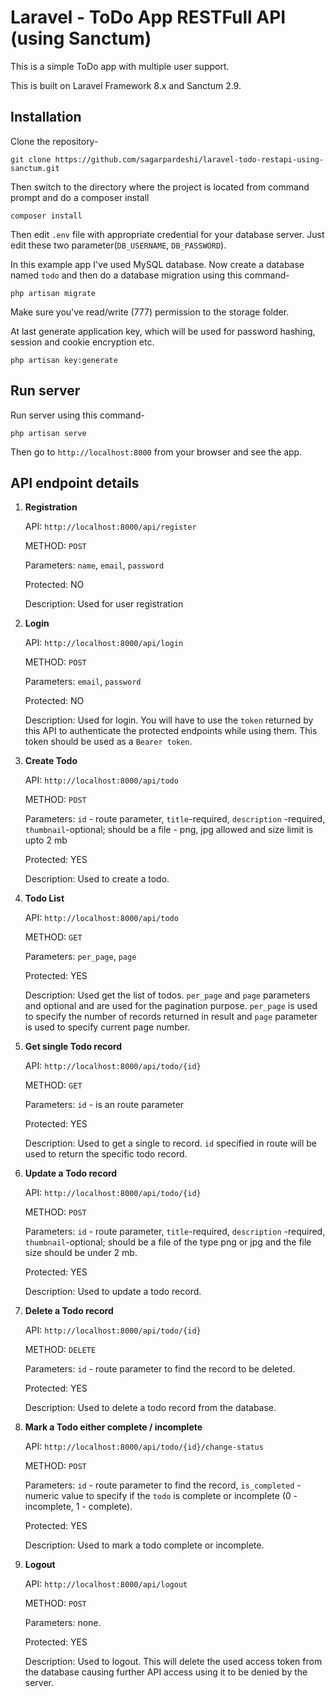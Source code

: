 # Laravel - ToDo App RESTFull API (using Sanctum)

This is a simple ToDo app with multiple user support.

This is built on Laravel Framework 8.x and Sanctum 2.9.

## Installation

Clone the repository-
```
git clone https://github.com/sagarpardeshi/laravel-todo-restapi-using-sanctum.git
```

Then switch to the directory where the project is located from command prompt and do a composer install
```
composer install
```
Then edit `.env` file with appropriate credential for your database server. Just edit these two parameter(`DB_USERNAME`, `DB_PASSWORD`).

In this example app I've used MySQL database.
Now create a database named `todo` and then do a database migration using this command-
```
php artisan migrate
```

Make sure you've read/write (777) permission to the storage folder.

At last generate application key, which will be used for password hashing, session and cookie encryption etc.
```
php artisan key:generate
```

## Run server

Run server using this command-
```
php artisan serve
```

Then go to `http://localhost:8000` from your browser and see the app.

## API endpoint details

1. **Registration**

	API: `http://localhost:8000/api/register`
	
	METHOD: `POST`
	
	Parameters: `name`, `email`, `password`
	
	Protected: NO
	
	Description: Used for user registration

2. **Login**

	API: `http://localhost:8000/api/login`
	
	METHOD: `POST`
	
	Parameters:  `email`, `password`
	
	Protected: NO
	
	Description: Used for login. You will have to use the `token` returned by this API to authenticate the protected endpoints while using them. This token should be used as a `Bearer token`.

3. **Create Todo**

	API: `http://localhost:8000/api/todo`
	
	METHOD: `POST`
	
	Parameters:  `id` - route parameter, `title`-required, `description` -required, `thumbnail`-optional; should be a file - png, jpg allowed and size limit is upto 2 mb
	
	Protected: YES
	
	Description: Used to create a todo.
	
4. **Todo List**

	API: `http://localhost:8000/api/todo`
	
	METHOD: `GET`
	
	Parameters:  `per_page`, `page`
	
	Protected: YES
	
	Description: Used get the list of todos. `per_page` and `page` parameters and optional and are used for the pagination purpose.  `per_page` is used to specify the number of records returned in result and `page` parameter is used to specify current page number.
	
5. **Get single Todo record**

	API: `http://localhost:8000/api/todo/{id}`
	
	METHOD: `GET`
	
	Parameters:  `id` - is an route parameter
	
	Protected: YES
	
	Description: Used to get a single to record. `id` specified in route will be used to return the specific todo record.
	
6. **Update a Todo record**

	API: `http://localhost:8000/api/todo/{id}`
	
	METHOD: `POST`
	
	Parameters:  `id` - route parameter, `title`-required, `description` -required, `thumbnail`-optional; should be a file of the type png or jpg and the file size should be under 2 mb.
	
	Protected: YES
	
	Description: Used to update a todo record.
	
7. **Delete a Todo record**

	API: `http://localhost:8000/api/todo/{id}`
	
	METHOD: `DELETE`
	
	Parameters:  `id` - route parameter to find the record to be deleted.
	
	Protected: YES
	
	Description: Used to delete a todo record from the database.
	
7. **Mark a Todo either complete / incomplete**

	API: `http://localhost:8000/api/todo/{id}/change-status`
	
	METHOD: `POST`
	
	Parameters:  `id` - route parameter to find the record, `is_completed` - numeric value to specify if the `todo` is complete or incomplete (0 - incomplete, 1 - complete).
	
	Protected: YES
	
	Description: Used to mark a todo complete or incomplete.
	
8. **Logout**

	API: `http://localhost:8000/api/logout`
	
	METHOD: `POST`
	
	Parameters:  none.
	
	Protected: YES
	
	Description: Used to logout. This will delete the used access token from the database causing further API access using it to be denied by the server.
